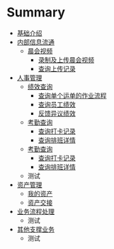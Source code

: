 # Summary

* [基础介绍](README.md)
* [内部信息流通](nei-bu-xin-xi-liu-tong.md)
  * [晨会视频](chen-hui-shi-pin.md)
    * [录制及上传晨会视频](chen-hui-shi-pin/shang-chuan-chen-hui-shi-pin.md)
    * [查询上传记录](chen-hui-shi-pin/cha-xun-shi-pin-shang-chuan-ji-lu.md)
* [人事管理](ren-shi-guan-li.md)
  * [绩效查询](ji-xiao-cha-xun.md)
    * [查询单个运单的作业流程](ji-xiao-cha-xun/cha-xun-dan-ge-yun-dan-de-zuo-ye-liu-cheng.md)
    * [查询员工绩效](ji-xiao-cha-xun/cha-xun-yuan-gong-ji-xiao.md)
    * [反馈异议绩效](ji-xiao-cha-xun/fan-kui-he-cha-xun-yi-yi-ji-xiao.md)
  * [考勤查询](kao-qin-cha-xun.md)
    * [查询打卡记录](kao-qin-cha-xun/da-qia-cha-xun.md)
    * [查询排班详情](kao-qin-cha-xun/pai-ban-cha-xun.md)
  * [考勤查询](kao-qin-cha-xun.md)
    * [查询打卡记录](kao-qin-cha-xun/da-qia-cha-xun.md)
    * [查询排班详情](kao-qin-cha-xun/pai-ban-cha-xun.md)
  * 测试
* [资产管理](zi-chan-guan-li.md)
  * [我的资产](wo-de-zi-chan.md)
  * [资产交接](zi-chan-jiao-jie.md)
* [业务流程处理](ye-wu-liu-cheng-chu-li.md)
  * 测试
* [其他支撑业务](qi-ta-zhi-cheng-ye-wu.md)
  * 测试

